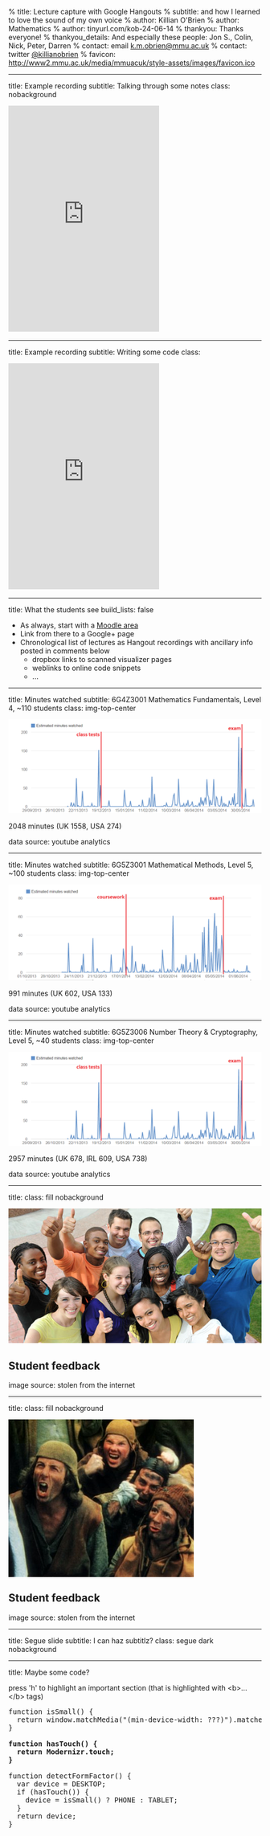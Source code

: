 % title: Lecture capture with Google Hangouts
% subtitle: and how I learned to love the sound of my own voice
% author: Killian O'Brien
% author: Mathematics
% author: tinyurl.com/kob-24-06-14
% thankyou: Thanks everyone!
% thankyou_details: And especially these people: Jon S., Colin, Nick, Peter, Darren
% contact: <span>email</span> <a href="mailto:k.m.obrien@mmu.ac.uk">k.m.obrien@mmu.ac.uk</a>
% contact: <span>twitter</span> <a href="https://twitter.com/killianobrien">@killianobrien</a>
% favicon: http://www2.mmu.ac.uk/media/mmuacuk/style-assets/images/favicon.ico

---
title: Example recording
subtitle: Talking through some notes
class: nobackground

<iframe height=450px src="http://www.youtube.com/embed/qvdYGdOL52A#t=2480" frameborder="0" allowfullscreen></iframe>

---
title: Example recording
subtitle: Writing some code
class:

<iframe height=450px src="http://www.youtube.com/embed/ewQK_S30KVY" frameborder="0" allowfullscreen></iframe>

---
title: What the students see
build_lists: false

- As always, start with a [Moodle area](http://moodle.mmu.ac.uk/course/view.php?id=34993)
- Link from there to a Google+ page
- Chronological list of lectures as Hangout recordings with ancillary info posted in comments below
    - dropbox links to scanned visualizer pages
    - weblinks to online code snippets
    - ...


---
title: Minutes watched
subtitle: 6G4Z3001 Mathematics Fundamentals, Level 4, ~110 students
class: img-top-center

<img src=figures/maths_fundamentals_minutes_watched.PNG>

2048 minutes (UK 1558, USA 274)

<footer class="source"> data source: youtube analytics </footer>

---
title: Minutes watched
subtitle: 6G5Z3001 Mathematical Methods, Level 5, ~100 students
class: img-top-center

<img src=figures/analytical_methods_minutes_watched.PNG>

991 minutes (UK 602, USA 133)

<footer class="source"> data source: youtube analytics </footer>

---
title: Minutes watched
subtitle: 6G5Z3006 Number Theory & Cryptography, Level 5, ~40 students
class: img-top-center

<img src=figures/maths_fundamentals_minutes_watched.PNG>

2957 minutes (UK 678, IRL 609, USA 738)

<footer class="source"> data source: youtube analytics </footer>

---
title:
class: fill nobackground

<img src=figures/happy_students.jpg />

<aside class="gdbar"><h1>Student feedback</h1></aside>

<footer class="source"> image source: stolen from the internet </footer>

---
title:
class: fill nobackground

<img style="vertical-align: middle" src=figures/monty_mob.jpg />

<aside class="gdbar"><h1>Student feedback</h1></aside>

<footer class="source"> image source: stolen from the internet </footer>

---
title: Segue slide
subtitle: I can haz subtitlz?
class: segue dark nobackground

---
title: Maybe some code?

press 'h' to highlight an important section (that is highlighted
with &lt;b&gt;...&lt;/b&gt; tags)

<pre class="prettyprint" data-lang="javascript">
function isSmall() {
  return window.matchMedia("(min-device-width: ???)").matches;
}

<b>function hasTouch() {
  return Modernizr.touch;
}</b>

function detectFormFactor() {
  var device = DESKTOP;
  if (hasTouch()) {
    device = isSmall() ? PHONE : TABLET;
  }
  return device;
}
</pre>

